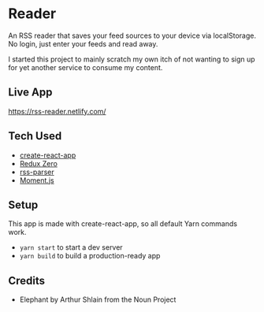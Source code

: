 Reader
======

An RSS reader that saves your feed sources to your device via localStorage. No login, just enter your feeds and read away.

I started this project to mainly scratch my own itch of not wanting to sign up for yet another service to consume my content.


## Live App

https://rss-reader.netlify.com/


## Tech Used

- [create-react-app](https://github.com/facebook/create-react-app)
- [Redux Zero](https://github.com/concretesolutions/redux-zero)
- [rss-parser](https://github.com/bobby-brennan/rss-parser)
- [Moment.js](https://momentjs.com/)


## Setup

This app is made with create-react-app, so all default Yarn commands work.

- `yarn start` to start a dev server
- `yarn build` to build a production-ready app


## Credits

- Elephant by Arthur Shlain from the Noun Project
